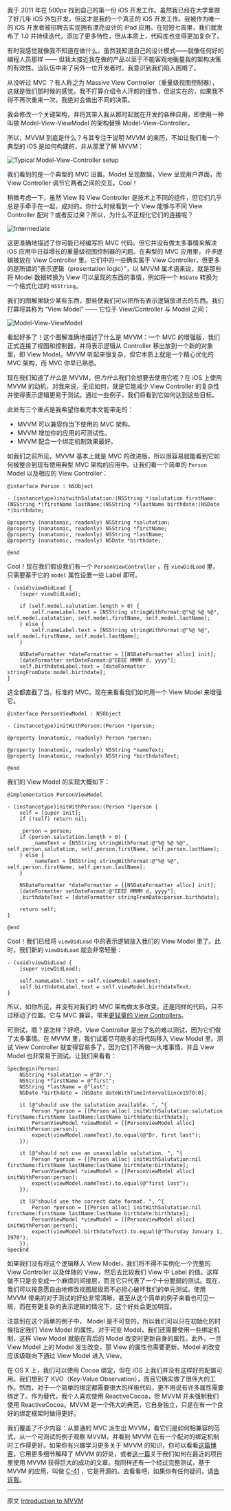 我于 2011 年在 500px 找到自己的第一份 iOS 开发工作。虽然我已经在大学里做了好几年 iOS 外包开发，但这才是我的一个真正的 iOS 开发工作。我被作为唯一的 iOS 开发者被招聘去实现拥有漂亮设计的 iPad 应用。在短短七周里，我们就发布了 1.0 并持续迭代，添加了更多特性，但从本质上，代码库也变得更加复杂了。

有时我感觉就像我不知道在做什么。虽然我知道自己的设计模式——就像任何好的编程人员那样 —— 但我太接近我在做的产品以至于不能客观地衡量我的架构决策的有效性。当队伍中来了另外一位开发者时，我意识到我们陷入困境了。

从没听过 MVC ？有人称之为 Massive View Controller（重量级视图控制器），这就是我们那时候的感觉。我不打算介绍令人汗颜的细节，但说实在的，如果我不得不再次重来一次，我绝对会做出不同的决策。

我会修改一个关键架构，并将其带入我从那时起就在开发的各种应用，即使用一种叫做 Model-View-ViewModel 的架构替换 Model-View-Controller。

所以，MVVM 到底是什么？与其专注于说明 MVVM 的来历，不如让我们看一个典型的 iOS 是如何构建的，并从那里了解 MVVM：

![Typical Model-View-Controller setup](/images/issues/issue-13/mvvm1.png)

我们看到的是一个典型的 MVC 设置。Model 呈现数据，View 呈现用户界面，而 View Controller 调节它两者之间的交互。Cool！

稍微考虑一下，虽然 View 和 View Controller 是技术上不同的组件，但它们几乎总是手牵手在一起，成对的。你什么时候看到一个 View 能够与不同 View Controller 配对？或者反过来？所以，为什么不正规化它们的连接呢？

![Intermediate](/images/issues//issue-13/intermediate.png)

这更准确地描述了你可能已经编写的 MVC 代码。但它并没有做太多事情来解决 iOS 应用中日益增长的重量级视图控制器的问题。在典型的 MVC 应用里，*许多*逻辑被放在 View Controller 里。它们中的一些确实属于 View Controller，但更多的是所谓的“表示逻辑（presentation logic）”，以 MVVM 属术语来说，就是那些将 Model 数据转换为 View 可以呈现的东西的事情，例如将一个 `NSDate` 转换为一个格式化过的 `NSString`。

我们的图解里缺少某些东西，那些使我们可以把所有表示逻辑放进去的东西。我们打算将其称为 “View Model” —— 它位于 View/Controller 与 Model 之间：

![Model-View-ViewModel](/images/issues//issue-13/mvvm.png)

看起好多了！这个图解准确地描述了什么是 MVVM：一个 MVC 的增强版，我们正式连接了视图和控制器，并将表示逻辑从 Controller 移出放到一个新的对象里，即 View Model。MVVM 听起来很复杂，但它本质上就是一个精心优化的 MVC 架构，而 MVC 你早已熟悉。

现在我们知道了*什么*是 MVVM，但*为什么*我们会想要去使用它呢？在 iOS 上使用 MVVM 的动机，对我来说，无论如何，就是它能减少 View Controller 的复杂性并使得表示逻辑更易于测试。通过一些例子，我们将看到它如何达到这些目标。

此处有三个重点是我希望你看完本文能带走的：

- MVVM 可以兼容你当下使用的 MVC 架构。
- MVVM 增加你的应用的可测试性。
- MVVM 配合一个绑定机制效果最好。

如我们之前所见，MVVM 基本上就是 MVC 的改进版，所以很容易就能看到它如何被整合到现有使用典型 MVC 架构的应用中。让我们看一个简单的 `Person` Model 以及相应的 View Controller：

    @interface Person : NSObject

    - (instancetype)initwithSalutation:(NSString *)salutation firstName:(NSString *)firstName lastName:(NSString *)lastName birthdate:(NSDate *)birthdate;

    @property (nonatomic, readonly) NSString *salutation;
    @property (nonatomic, readonly) NSString *firstName;
    @property (nonatomic, readonly) NSString *lastName;
    @property (nonatomic, readonly) NSDate *birthdate;

    @end

Cool！现在我们假设我们有一个 `PersonViewController` ，在 `viewDidLoad` 里，只需要基于它的 `model` 属性设置一些 Label 即可。

    - (void)viewDidLoad {
        [super viewDidLoad];

        if (self.model.salutation.length > 0) {
            self.nameLabel.text = [NSString stringWithFormat:@"%@ %@ %@", self.model.salutation, self.model.firstName, self.model.lastName];
        } else {
            self.nameLabel.text = [NSString stringWithFormat:@"%@ %@", self.model.firstName, self.model.lastName];
        }

        NSDateFormatter *dateFormatter = [[NSDateFormatter alloc] init];
        [dateFormatter setDateFormat:@"EEEE MMMM d, yyyy"];
        self.birthdateLabel.text = [dateFormatter stringFromDate:model.birthdate];
    }

这全都直截了当，标准的 MVC。现在来看看我们如何用一个 View Model 来增强它。

    @interface PersonViewModel : NSObject

    - (instancetype)initWithPerson:(Person *)person;

    @property (nonatomic, readonly) Person *person;

    @property (nonatomic, readonly) NSString *nameText;
    @property (nonatomic, readonly) NSString *birthdateText;

    @end

我们的 View Model 的实现大概如下：

    @implementation PersonViewModel

    - (instancetype)initWithPerson:(Person *)person {
        self = [super init];
        if (!self) return nil;

        _person = person;
        if (person.salutation.length > 0) {
            _nameText = [NSString stringWithFormat:@"%@ %@ %@", self.person.salutation, self.person.firstName, self.person.lastName];
        } else {
            _nameText = [NSString stringWithFormat:@"%@ %@", self.person.firstName, self.person.lastName];
        }

        NSDateFormatter *dateFormatter = [[NSDateFormatter alloc] init];
        [dateFormatter setDateFormat:@"EEEE MMMM d, yyyy"];
        _birthdateText = [dateFormatter stringFromDate:person.birthdate];

        return self;
    }

    @end


Cool！我们已经将 `viewDidLoad` 中的表示逻辑放入我们的 View Model 里了。此时，我们新的 `viewDidLoad` 就会非常轻量：

    - (void)viewDidLoad {
        [super viewDidLoad];

        self.nameLabel.text = self.viewModel.nameText;
        self.birthdateLabel.text = self.viewModel.birthdateText;
    }

所以，如你所见，并没有对我们的 MVC 架构做太多改变。还是同样的代码，只不过移动了位置。它与 MVC 兼容，带来[更轻量的 View Controllers](http://objccn.io/issue-1/)。

可测试，嗯？是怎样？好吧，View Controller 是出了名的难以测试，因为它们做了太多事情。在 MVVM 里，我们试着尽可能多的将代码移入 View Model 里。测试 View Controller 就变得容易多了，因为它们不再做一大堆事情，并且 View Model 也非常易于测试。让我们来看看：

    SpecBegin(Person)
        NSString *salutation = @"Dr.";
        NSString *firstName = @"first";
        NSString *lastName = @"last";
        NSDate *birthdate = [NSDate dateWithTimeIntervalSince1970:0];

        it (@"should use the salutation available. ", ^{
            Person *person = [[Person alloc] initWithSalutation:salutation firstName:firstName lastName:lastName birthdate:birthdate];
            PersonViewModel *viewModel = [[PersonViewModel alloc] initWithPerson:person];
            expect(viewModel.nameText).to.equal(@"Dr. first last");
        });

        it (@"should not use an unavailable salutation. ", ^{
            Person *person = [[Person alloc] initWithSalutation:nil firstName:firstName lastName:lastName birthdate:birthdate];
            PersonViewModel *viewModel = [[PersonViewModel alloc] initWithPerson:person];
            expect(viewModel.nameText).to.equal(@"first last");
        });

        it (@"should use the correct date format. ", ^{
            Person *person = [[Person alloc] initWithSalutation:nil firstName:firstName lastName:lastName birthdate:birthdate];
            PersonViewModel *viewModel = [[PersonViewModel alloc] initWithPerson:person];
            expect(viewModel.birthdateText).to.equal(@"Thursday January 1, 1970");
        });
    SpecEnd


如果我们没有将这个逻辑移入 View Model，我们将不得不实例化一个完整的 View Controller 以及伴随的 View，然后去比较我们 View 中 Label 的值。这样做不只是会变成一个麻烦的间接层，而且它只代表了一个十分脆弱的测试。现在，我们可以按意愿自由地修改视图层级而不必担心破坏我们的单元测试。使用 MVVM 带来的对于测试的好处非常清晰，甚至从这个简单的例子来看也可见一斑，而在有更复杂的表示逻辑的情况下，这个好处会更加明显。

注意到在这个简单的例子中， Model 是不可变的，所以我们可以只在初始化的时候指定我们 View Model 的属性。对于可变 Model，我们还需要使用一些绑定机制，这样 View Model 就能在背后的 Model 改变时更新自身的属性。此外，一旦 View Model 上的 Model 发生改变，那 View 的属性也需要更新。Model 的改变应该级联向下通过 View Model 进入 View。

在 OS X 上，我们可以使用 Cocoa 绑定，但在 iOS 上我们并没有这样好的配置可用。我们想到了 KVO（Key-Value Observation），而且它确实做了很伟大的工作。然而，对于一个简单的绑定都需要很大的样板代码，更不用说有许多属性需要绑定了。作为替代，我个人喜欢使用 ReactiveCocoa，但 MVVM 并未强制我们使用 ReactiveCocoa。MVVM 是一个伟大的典范，它自身独立，只是在有一个良好的绑定框架时做得更好。

我们覆盖了不少内容：从普通的 MVC 派生出 MVVM，看它们是如何相兼容的范式，从一个可测试的例子观察 MVVM，并看到 MVVM 在有一个配对的绑定机制时工作得更好。如果你有兴趣学习更多关于 MVVM 的知识，你可以看看[这篇博客](http://www.teehanlax.com/blog/model-view-viewmodel-for-ios/)，它用更多细节解释了 MVVM 的好处，或者[这一篇](http://www.teehanlax.com/blog/krush-ios-architecture/)关于我们如何在最近的项目里使用 MVVM 获得巨大的成功的文章。我同样还有一个经过完整测试，基于 MVVM 的应用，叫做 [C-41](https://github.com/AshFurrow/C-41) ，它是开源的。去看看吧，如果你有任何疑问，请[告诉我](https://twitter.com/ashfurrow)。

---

 

原文 [Introduction to MVVM](http://www.objc.io/issue-13/mvvm.html)
